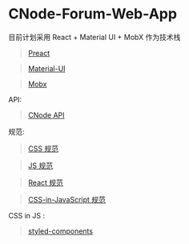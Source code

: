 # CNode-Forum-Web-App
目前计划采用 React + Material UI + MobX 作为技术栈

> [Preact](https://preactjs.com/)

> [Material-UI](https://facebook.github.io/react/)

> [Mobx](https://mobx.js.org/)

API:

> [CNode API](https://cnodejs.org/api)

规范: 
> [CSS 规范](https://cssguidelin.es/)

> [JS 规范](https://github.com/airbnb/javascript)

> [React 规范](https://github.com/airbnb/javascript/tree/master/react)

> [CSS-in-JavaScript 规范](https://github.com/airbnb/javascript/tree/master/css-in-javascript)

CSS in JS :
> [styled-components](https://www.styled-components.com/)
